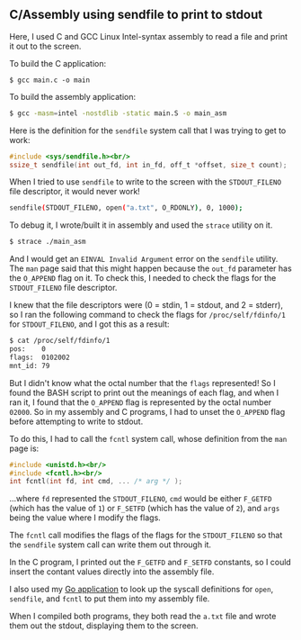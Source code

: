 ## C/Assembly using sendfile to print to stdout

Here, I used C and GCC Linux Intel-syntax assembly to read a file and print it out to the screen.

To build the C application:
```nash
$ gcc main.c -o main
```

To build the assembly application:
```bash
$ gcc -masm=intel -nostdlib -static main.S -o main_asm
```

Here is the definition for the `sendfile` system call that I was trying to get to work:

```c
#include <sys/sendfile.h><br/>
ssize_t sendfile(int out_fd, int in_fd, off_t *offset, size_t count);
```

When I tried to use `sendfile` to write to the screen with the `STDOUT_FILENO` file descriptor, it would never work! 
```bash
sendfile(STDOUT_FILENO, open("a.txt", O_RDONLY), 0, 1000);
```

To debug it, I wrote/built it in assembly and used the `strace` utility on it.
```bash
$ strace ./main_asm
```

And I would get an `EINVAL Invalid Argument` error on the `sendfile` utility. The `man` page said that this might happen because the `out_fd` parameter has the `O_APPEND` flag on it. To check this, I needed to check the flags for the `STDOUT_FILENO` file descriptor.

I knew that the file descriptors were (0 = stdin, 1 = stdout, and 2 = stderr), so I ran the following command to check the flags for `/proc/self/fdinfo/1` for `STDOUT_FILENO`, and I got this as a result:

```bash
$ cat /proc/self/fdinfo/1
pos:    0
flags:  0102002
mnt_id: 79
```

But I didn't know what the octal number that the `flags` represented! So I found the BASH script to print out the meanings of each flag, and when I ran it, I found that the `O_APPEND` flag is represented by the octal number `02000`. So in my assembly and C programs, I had to unset the `O_APPEND` flag before attempting to write to stdout.

To do this, I had to call the `fcntl` system call, whose definition from the `man` page is:
```c
#include <unistd.h><br/>
#include <fcntl.h><br/>
int fcntl(int fd, int cmd, ... /* arg */ );
```

...where `fd` represented the `STDOUT_FILENO`, `cmd` would be either `F_GETFD` (which has the value of `1`) or `F_SETFD` (which has the value of `2`), and `args` being the value where I modify the flags.

The `fcntl` call modifies the flags of the flags for the `STDOUT_FILENO` so that the `sendfile` system call can write them out through it.

In the C program, I printed out the `F_GETFD` and `F_SETFD` constants, so I could insert the contant values directly into the assembly file.

I also used my [Go application](https://github.com/brian-chau/go_x86_64_assembly_instruction_set) to look up the syscall definitions for `open`, `sendfile`, and `fcntl` to put them into my assembly file.

When I compiled both programs, they both read the `a.txt` file and wrote them out the stdout, displaying them to the screen.

